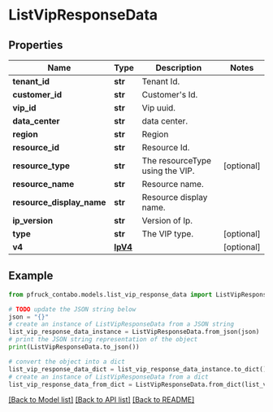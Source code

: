 # ListVipResponseData


## Properties

Name | Type | Description | Notes
------------ | ------------- | ------------- | -------------
**tenant_id** | **str** | Tenant Id. | 
**customer_id** | **str** | Customer&#39;s Id. | 
**vip_id** | **str** | Vip uuid. | 
**data_center** | **str** | data center. | 
**region** | **str** | Region | 
**resource_id** | **str** | Resource Id. | 
**resource_type** | **str** | The resourceType using the VIP. | [optional] 
**resource_name** | **str** | Resource name. | 
**resource_display_name** | **str** | Resource display name. | 
**ip_version** | **str** | Version of Ip. | 
**type** | **str** | The VIP type. | [optional] 
**v4** | [**IpV4**](IpV4.md) |  | [optional] 

## Example

```python
from pfruck_contabo.models.list_vip_response_data import ListVipResponseData

# TODO update the JSON string below
json = "{}"
# create an instance of ListVipResponseData from a JSON string
list_vip_response_data_instance = ListVipResponseData.from_json(json)
# print the JSON string representation of the object
print(ListVipResponseData.to_json())

# convert the object into a dict
list_vip_response_data_dict = list_vip_response_data_instance.to_dict()
# create an instance of ListVipResponseData from a dict
list_vip_response_data_from_dict = ListVipResponseData.from_dict(list_vip_response_data_dict)
```
[[Back to Model list]](../README.md#documentation-for-models) [[Back to API list]](../README.md#documentation-for-api-endpoints) [[Back to README]](../README.md)


